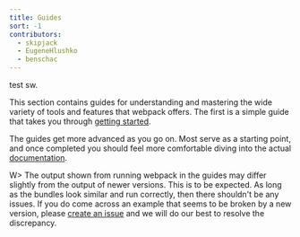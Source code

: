 ```yaml
---
title: Guides
sort: -1
contributors:
  - skipjack
  - EugeneHlushko
  - benschac
---
```


test sw.

This section contains guides for understanding and mastering the wide variety of tools and features that webpack offers. The first is a simple guide that takes you through [getting started](/guides/getting-started/).

The guides get more advanced as you go on. Most serve as a starting point, and once completed you should feel more comfortable diving into the actual [documentation](/configuration/).

W> The output shown from running webpack in the guides may differ slightly from the output of newer versions. This is to be expected. As long as the bundles look similar and run correctly, then there shouldn't be any issues. If you do come across an example that seems to be broken by a new version, please [create an issue](https://github.com/webpack/webpack.js.org/issues/new/choose) and we will do our best to resolve the discrepancy.
